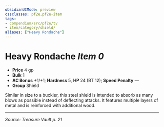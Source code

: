 ```yaml
---
obsidianUIMode: preview
cssclasses: pf2e,pf2e-item
tags:
- compendium/src/pf2e/tv
- item/category/shield/
aliases: ["Heavy Rondache"]
---
```

# Heavy Rondache *Item 0*  

- **Price** 4 gp
- **Bulk** 1
- **AC Bonus** +1/+1; **Hardness** 5, **HP** 24 (BT 12); **Speed Penalty** —
- **Group** Shield 

Similar in size to a buckler, this steel shield is intended to absorb as many blows as possible instead of deflecting attacks. It features multiple layers of metal and is reinforced with additional wood.


---
*Source: Treasure Vault p. 21*